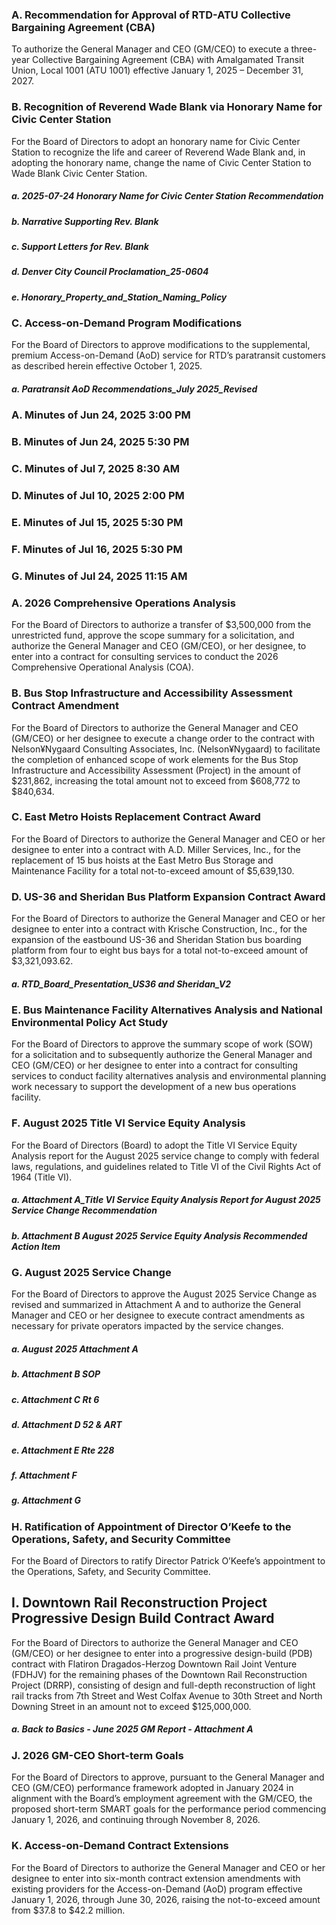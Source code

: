 ### A. Recommendation for Approval of RTD-ATU Collective Bargaining Agreement (CBA)

To authorize the General Manager and CEO (GM/CEO) to execute a three-year Collective Bargaining Agreement (CBA) with Amalgamated Transit Union, Local 1001 (ATU 1001) effective January 1, 2025 – December 31, 2027.

### B. Recognition of Reverend Wade Blank via Honorary Name for Civic Center Station

For the Board of Directors to adopt an honorary name for Civic Center Station to recognize the life and career of Reverend Wade Blank and, in adopting the honorary name, change the name of Civic Center Station to Wade Blank Civic Center Station.

##### a. 2025-07-24 Honorary Name for Civic Center Station  Recommendation

##### b. Narrative Supporting Rev. Blank

##### c. Support Letters for Rev. Blank

##### d. Denver City Council Proclamation_25-0604

##### e. Honorary_Property_and_Station_Naming_Policy

### C. Access-on-Demand Program Modifications

For the Board of Directors to approve modifications to the supplemental, premium Access-on-Demand (AoD) service for RTD’s paratransit customers as described herein effective October 1, 2025.

##### a. Paratransit AoD Recommendations_July 2025_Revised

### A. Minutes of Jun 24, 2025 3:00 PM

### B. Minutes of Jun 24, 2025 5:30 PM

### C. Minutes of Jul 7, 2025 8:30 AM

### D. Minutes of Jul 10, 2025 2:00 PM

### E. Minutes of Jul 15, 2025 5:30 PM

### F. Minutes of Jul 16, 2025 5:30 PM

### G. Minutes of Jul 24, 2025 11:15 AM

### A. 2026 Comprehensive Operations Analysis

For the Board of Directors to authorize a transfer of $3,500,000 from the unrestricted fund, approve the scope summary for a solicitation, and authorize the General Manager and CEO (GM/CEO), or her designee, to enter into a contract for consulting services to conduct the 2026 Comprehensive Operational Analysis (COA).

### B. Bus Stop Infrastructure and Accessibility Assessment  Contract Amendment

For the Board of Directors to authorize the General Manager and CEO (GM/CEO) or her designee to execute a change order to the contract with Nelson¥Nygaard Consulting Associates, Inc. (Nelson¥Nygaard) to facilitate the completion of enhanced scope of work elements for the Bus Stop Infrastructure and Accessibility Assessment (Project) in the amount of $231,862, increasing the total amount not to exceed from $608,772 to $840,634.

### C. East Metro Hoists Replacement Contract Award

For the Board of Directors to authorize the General Manager and CEO or her designee to enter into a contract with A.D. Miller Services, Inc., for the replacement of 15 bus hoists at the East Metro Bus Storage and Maintenance Facility for a total not-to-exceed amount of $5,639,130.

### D. US-36 and Sheridan Bus Platform Expansion Contract Award

For the Board of Directors to authorize the General Manager and CEO or her designee to enter into a contract with Krische Construction, Inc., for the expansion of the eastbound US-36 and Sheridan Station bus boarding platform from four to eight bus bays for a total not-to-exceed amount of $3,321,093.62.

##### a. RTD_Board_Presentation_US36 and Sheridan_V2

### E. Bus Maintenance Facility Alternatives Analysis and National Environmental Policy Act Study

For the Board of Directors to approve the summary scope of work (SOW) for a solicitation and to subsequently authorize the General Manager and CEO (GM/CEO) or her designee to enter into a contract for consulting services to conduct facility alternatives analysis and environmental planning work necessary to support the development of a new bus operations facility.

### F. August 2025 Title VI Service Equity Analysis

For the Board of Directors (Board) to adopt the Title VI Service Equity Analysis report for the August 2025 service change to comply with federal laws, regulations, and guidelines related to Title VI of the Civil Rights Act of 1964 (Title VI).

##### a. Attachment A_Title VI Service Equity Analysis Report for August 2025 Service Change Recommendation

##### b. Attachment B August 2025 Service Equity Analysis Recommended Action Item

### G. August 2025 Service Change

For the Board of Directors to approve the August 2025 Service Change as revised and summarized in Attachment A and to authorize the General Manager and CEO or her designee to execute contract amendments as necessary for private operators impacted by the service changes.

##### a. August 2025 Attachment A

##### b. Attachment B SOP

##### c. Attachment C Rt 6

##### d. Attachment D 52 & ART

##### e. Attachment E Rte 228

##### f. Attachment F

##### g. Attachment G

### H. Ratification of Appointment of Director O’Keefe to the Operations, Safety, and Security Committee

For the Board of Directors to ratify Director Patrick O’Keefe’s appointment to the Operations, Safety, and Security Committee.

## I. Downtown Rail Reconstruction Project Progressive Design Build Contract Award

For the Board of Directors to authorize the General Manager and CEO (GM/CEO) or her designee to enter into a progressive design-build (PDB) contract with Flatiron Dragados-Herzog Downtown Rail Joint Venture (FDHJV) for the remaining phases of the Downtown Rail Reconstruction Project (DRRP), consisting of design and full-depth reconstruction of light rail tracks from 7th Street and West Colfax Avenue to 30th Street and North Downing Street in an amount not to exceed $125,000,000.

##### a. Back to Basics  - June 2025 GM Report - Attachment A

### J. 2026 GM-CEO Short-term Goals

For the Board of Directors to approve, pursuant to the General Manager and CEO (GM/CEO) performance framework adopted in January 2024 in alignment with the Board’s employment agreement with the GM/CEO, the proposed short-term SMART goals for the performance period commencing January 1, 2026, and continuing through November 8, 2026.

### K. Access-on-Demand Contract Extensions

For the Board of Directors to authorize the General Manager and CEO or her designee to enter into six-month contract extension amendments with existing providers for the Access-on-Demand (AoD) program effective January 1, 2026, through June 30, 2026, raising the not-to-exceed amount from $37.8 to $42.2 million.